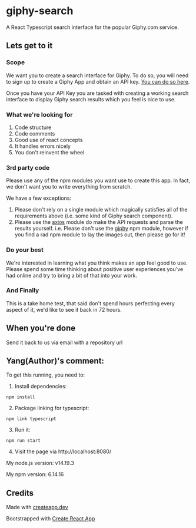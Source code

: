# giphy-search

A React Typescript search interface for the popular Giphy.com service.

## Lets get to it

### Scope

We want you to create a search interface for Giphy. To do so, you will need to sign up to create a Giphy App and obtain an API key. [You can do so here][1].

Once you have your API Key you are tasked with creating a working search interface to display Giphy search results which you feel is nice to use.

### What we're looking for

1. Code structure
1. Code comments
1. Good use of react concepts
1. It handles errors nicely
1. You don't reinvent the wheel

### 3rd party code

Please use any of the npm modules you want use to create this app. In fact, we don't want you to write everything from scratch.

We have a few exceptions:

1. Please don't rely on a single module which magically satisfies all of the requirements above (i.e. some kind of Giphy search component).
1. Please use the [axios][3] module do make the API requests and parse the results yourself. i.e. Please don't use the [giphy][2] npm module, however if you find a rad npm module to lay the images out, then please go for it!

### Do your best

We're interested in learning what you think makes an app feel good to use. Please spend some time thinking about positive user experiences you've had online and try to bring a bit of that into your work.

### And Finally

This is a take home test, that said don't spend hours perfecting every aspect of it, we'd like to see it back in 72 hours.

## When you're done

Send it back to us via email with a repository url

## Yang(Author)'s comment:

To get this running, you need to:

1. Install dependencies:
```
npm install
```

2. Package linking for typescript:
```
npm link typescript
```

3. Run it:
```
npm run start
```

4. Visit the page via http://localhost:8080/

My node.js version: v14.19.3

My npm version: 6.14.16

## Credits

Made with [createapp.dev](https://createapp.dev/)

Bootstrapped with [Create React App](https://github.com/facebook/create-react-app)

[1]: https://developers.giphy.com/dashboard/?create=true
[2]: https://www.npmjs.com/package/giphy
[3]: https://github.com/axios/axios
